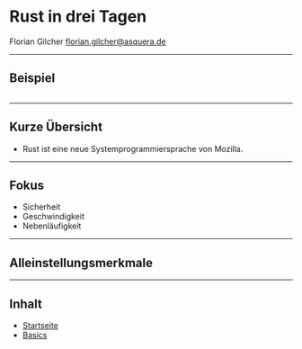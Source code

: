 # Rust in drei Tagen

Florian Gilcher <florian.gilcher@asquera.de>

---

## Beispiel

<pre><code data-source="https://gist.githubusercontent.com/chikoski/9d29be8f0f61b0b567e3/raw/a3d9cce23703f451f8f538816c1a0a7a1457680b/concat.rs" data-trim class="hljs rust"></code></pre>

---

## Kurze Übersicht

* Rust ist eine neue Systemprogrammiersprache von Mozilla.

---

## Fokus

* Sicherheit
* Geschwindigkeit
* Nebenläufigkeit

---

## Alleinstellungsmerkmale

---

## Inhalt

* [Startseite](index.html)
* [Basics](index.html?chapter=basics)
